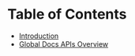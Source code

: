 # Table of Contents

- [Introduction](introduction.md)
- [Global Docs APIs Overview](global-docs-apis-overview.md)
